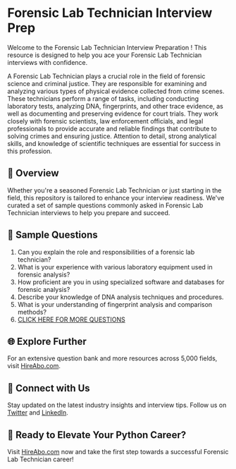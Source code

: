 # Forensic Lab Technician Interview Prep

Welcome to the Forensic Lab Technician Interview Preparation ! This resource is designed to help you ace your Forensic Lab Technician interviews with confidence.

A Forensic Lab Technician plays a crucial role in the field of forensic science and criminal justice. They are responsible for examining and analyzing various types of physical evidence collected from crime scenes. These technicians perform a range of tasks, including conducting laboratory tests, analyzing DNA, fingerprints, and other trace evidence, as well as documenting and preserving evidence for court trials. They work closely with forensic scientists, law enforcement officials, and legal professionals to provide accurate and reliable findings that contribute to solving crimes and ensuring justice. Attention to detail, strong analytical skills, and knowledge of scientific techniques are essential for success in this profession.

## 🚀 Overview

Whether you're a seasoned Forensic Lab Technician or just starting in the field, this repository is tailored to enhance your interview readiness. We've curated a set of sample questions commonly asked in Forensic Lab Technician interviews to help you prepare and succeed.

## 📝 Sample Questions

1. Can you explain the role and responsibilities of a forensic lab technician?
2. What is your experience with various laboratory equipment used in forensic analysis?
3. How proficient are you in using specialized software and databases for forensic analysis?
4. Describe your knowledge of DNA analysis techniques and procedures.
5. What is your understanding of fingerprint analysis and comparison methods?
6. [CLICK HERE FOR MORE QUESTIONS](https://hireabo.com/job/9_4_18/Forensic%20Lab%20Technician)

## 🌐 Explore Further

For an extensive question bank and more resources across 5,000 fields, visit [HireAbo.com](https://www.hireabo.com).

## 📱 Connect with Us

Stay updated on the latest industry insights and interview tips. Follow us on [Twitter](https://twitter.com/hireabo) and [LinkedIn](https://www.linkedin.com/in/hire-abo-3609972a8/).

## 🚀 Ready to Elevate Your Python Career?

Visit [HireAbo.com](https://www.hireabo.com) now and take the first step towards a successful Forensic Lab Technician career!